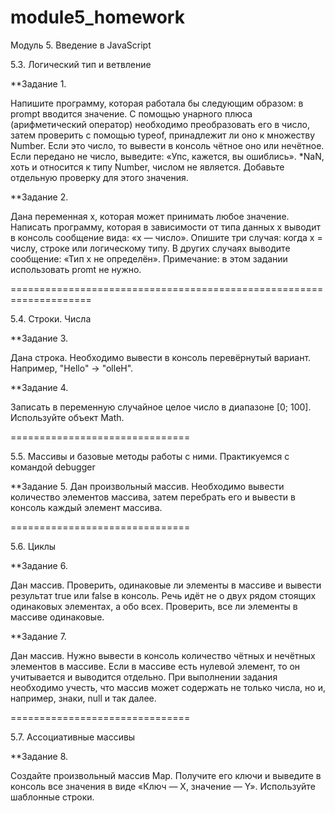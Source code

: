 # module5_homework
Модуль 5. Введение в JavaScript

5.3. Логический тип и ветвление

**Задание 1.

Напишите программу, которая работала бы следующим образом: в prompt вводится значение. С помощью унарного плюса (арифметический оператор) необходимо преобразовать его в число, затем проверить с помощью typeof, принадлежит ли оно к множеству Number.
Если это число, то вывести в консоль чётное оно или нечётное.
Если передано не число, выведите: «Упс, кажется, вы ошиблись».
*NaN, хоть и относится к типу Number, числом не является. Добавьте отдельную проверку для этого значения.

**Задание 2.

Дана переменная x, которая может принимать любое значение. Написать программу, которая в зависимости от типа данных x выводит в консоль сообщение вида: «x — число».
Опишите три случая: когда х = числу, строке или логическому типу. В других случаях выводите сообщение: «Тип x не определён».
Примечание: в этом задании использовать promt не нужно.


====================================================================

5.4. Строки. Числа

**Задание 3.

Дана строка. Необходимо вывести в консоль перевёрнутый вариант. Например, "Hello" -> "olleH".


**Задание 4.

Записать в переменную случайное целое число в диапазоне [0; 100]. Используйте объект Math.

===============================

5.5. Массивы и базовые методы работы с ними. Практикуемся с командой debugger

**Задание 5.
Дан произвольный массив. Необходимо вывести количество элементов массива, затем перебрать его и вывести в консоль каждый элемент массива.

===============================

5.6. Циклы

**Задание 6.

Дан массив. Проверить, одинаковые ли элементы в массиве и вывести результат true или false в консоль. Речь идёт не о двух рядом стоящих одинаковых элементах, а обо всех. Проверить, все ли элементы в массиве одинаковые.


**Задание 7.

Дан массив. Нужно вывести в консоль количество чётных и нечётных элементов в массиве. Если в массиве есть нулевой элемент, то он учитывается и выводится отдельно. 
При выполнении задания необходимо учесть, что массив может содержать не только числа, но и, например, знаки, null и так далее.


===============================

5.7. Ассоциативные массивы

**Задание 8.

Создайте произвольный массив Map. Получите его ключи и выведите в консоль все значения в виде «Ключ — Х, значение — Y».
Используйте шаблонные строки.



